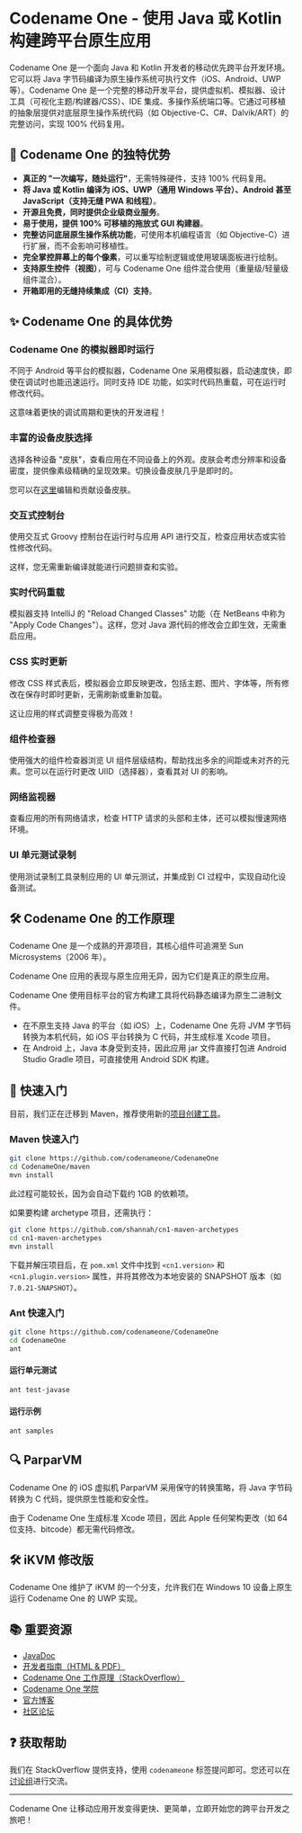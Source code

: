 # Codename One - 使用 Java 或 Kotlin 构建跨平台原生应用

Codename One 是一个面向 Java 和 Kotlin 开发者的移动优先跨平台开发环境。它可以将 Java 字节码编译为原生操作系统可执行文件（iOS、Android、UWP 等）。Codename One 是一个完整的移动开发平台，提供虚拟机、模拟器、设计工具（可视化主题/构建器/CSS）、IDE 集成、多操作系统端口等。它通过可移植的抽象层提供对底层原生操作系统代码（如 Objective-C、C#、Dalvik/ART）的完整访问，实现 100% 代码复用。

## 🌟 Codename One 的独特优势

- **真正的 "一次编写，随处运行"**，无需特殊硬件，支持 100% 代码复用。
- **将 Java 或 Kotlin 编译为 iOS、UWP（通用 Windows 平台）、Android 甚至 JavaScript（支持无缝 PWA 和线程）**。
- **开源且免费，同时提供企业级商业服务**。
- **易于使用，提供 100% 可移植的拖放式 GUI 构建器**。
- **完整访问底层原生操作系统功能**，可使用本机编程语言（如 Objective-C）进行扩展，而不会影响可移植性。
- **完全掌控屏幕上的每个像素**，可以重写绘制逻辑或使用玻璃面板进行绘制。
- **支持原生控件（视图）**，可与 Codename One 组件混合使用（重量级/轻量级组件混合）。
- **开箱即用的无缝持续集成（CI）支持**。

## ✨ Codename One 的具体优势

### **Codename One 的模拟器即时运行**

不同于 Android 等平台的模拟器，Codename One 采用模拟器，启动速度快，即使在调试时也能迅速运行。同时支持 IDE 功能，如实时代码热重载，可在运行时修改代码。

这意味着更快的调试周期和更快的开发进程！

### **丰富的设备皮肤选择**

选择各种设备 "皮肤"，查看应用在不同设备上的外观。皮肤会考虑分辨率和设备密度，提供像素级精确的呈现效果。切换设备皮肤几乎是即时的。

您可以在[这里](https://github.com/codenameone/)编辑和贡献设备皮肤。

### **交互式控制台**

使用交互式 Groovy 控制台在运行时与应用 API 进行交互，检查应用状态或实验性修改代码。

这样，您无需重新编译就能进行问题排查和实验。

### **实时代码重载**

模拟器支持 IntelliJ 的 "Reload Changed Classes" 功能（在 NetBeans 中称为 "Apply Code Changes"）。这样，您对 Java 源代码的修改会立即生效，无需重启应用。

### **CSS 实时更新**

修改 CSS 样式表后，模拟器会立即反映更改，包括主题、图片、字体等，所有修改在保存时即时更新，无需刷新或重新加载。

这让应用的样式调整变得极为高效！

### **组件检查器**

使用强大的组件检查器浏览 UI 组件层级结构，帮助找出多余的间距或未对齐的元素。您可以在运行时更改 UIID（选择器），查看其对 UI 的影响。

### **网络监视器**

查看应用的所有网络请求，检查 HTTP 请求的头部和主体，还可以模拟慢速网络环境。

### **UI 单元测试录制**

使用测试录制工具录制应用的 UI 单元测试，并集成到 CI 过程中，实现自动化设备测试。

## 🛠 Codename One 的工作原理

Codename One 是一个成熟的开源项目，其核心组件可追溯至 Sun Microsystems（2006 年）。

Codename One 应用的表现与原生应用无异，因为它们是真正的原生应用。

Codename One 使用目标平台的官方构建工具将代码静态编译为原生二进制文件。

- 在不原生支持 Java 的平台（如 iOS）上，Codename One 先将 JVM 字节码转换为本机代码，如 iOS 平台转换为 C 代码，并生成标准 Xcode 项目。
- 在 Android 上，Java 本身受到支持，因此应用 jar 文件直接打包进 Android Studio Gradle 项目，可直接使用 Android SDK 构建。

## 🚀 快速入门

目前，我们正在迁移到 Maven，推荐使用新的[项目创建工具](https://start.codenameone.com)。

### **Maven 快速入门**

```sh
git clone https://github.com/codenameone/CodenameOne
cd CodenameOne/maven
mvn install
```

此过程可能较长，因为会自动下载约 1GB 的依赖项。

如果要构建 archetype 项目，还需执行：

```sh
git clone https://github.com/shannah/cn1-maven-archetypes
cd cn1-maven-archetypes
mvn install
```

下载并解压项目后，在 `pom.xml` 文件中找到 `<cn1.version>` 和 `<cn1.plugin.version>` 属性，并将其修改为本地安装的 SNAPSHOT 版本（如 `7.0.21-SNAPSHOT`）。

### **Ant 快速入门**

```sh
git clone https://github.com/codenameone/CodenameOne
cd CodenameOne
ant
```

#### **运行单元测试**

```sh
ant test-javase
```

#### **运行示例**

```sh
ant samples
```

## 🔍 ParparVM

Codename One 的 iOS 虚拟机 ParparVM 采用保守的转换策略，将 Java 字节码转换为 C 代码，提供原生性能和安全性。

由于 Codename One 生成标准 Xcode 项目，因此 Apple 任何架构更改（如 64 位支持、bitcode）都无需代码修改。

## 🛠 iKVM 修改版

Codename One 维护了 iKVM 的一个分支，允许我们在 Windows 10 设备上原生运行 Codename One 的 UWP 实现。

## 📚 重要资源

- [JavaDoc](https://www.codenameone.com/javadoc.html)
- [开发者指南（HTML & PDF）](https://www.codenameone.com/documentation.html)
- [Codename One 工作原理（StackOverflow）](https://stackoverflow.com/)
- [Codename One 学院](https://www.codenameone.com/academy.html)
- [官方博客](https://www.codenameone.com/blog.html)
- [社区论坛](https://groups.google.com/forum/#!forum/codenameone-discussions)

## ❓ 获取帮助

我们在 StackOverflow 提供支持，使用 `codenameone` 标签提问即可。您还可以在[讨论组](https://groups.google.com/forum/#!forum/codenameone-discussions)进行交流。

---

Codename One 让移动应用开发变得更快、更简单，立即开始您的跨平台开发之旅吧！
